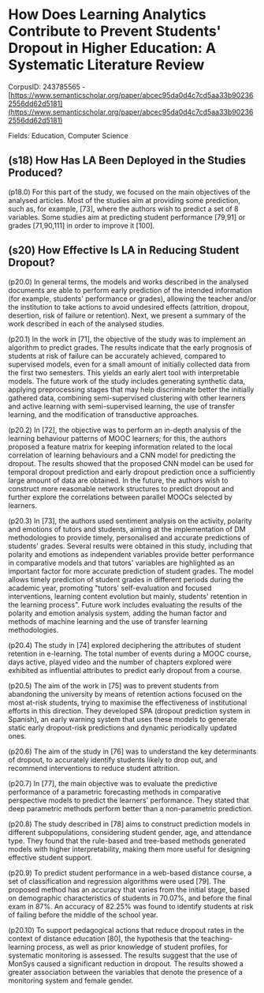 # How Does Learning Analytics Contribute to Prevent Students' Dropout in Higher Education: A Systematic Literature Review

CorpusID: 243785565 - [https://www.semanticscholar.org/paper/abcec95da0d4c7cd5aa33b902362556dd62d5181](https://www.semanticscholar.org/paper/abcec95da0d4c7cd5aa33b902362556dd62d5181)

Fields: Education, Computer Science

## (s18) How Has LA Been Deployed in the Studies Produced?
(p18.0) For this part of the study, we focused on the main objectives of the analysed articles. Most of the studies aim at providing some prediction, such as, for example, [73], where the authors wish to predict a set of 8 variables. Some studies aim at predicting student performance [79,91] or grades [71,90,111] in order to improve it [100].
## (s20) How Effective Is LA in Reducing Student Dropout?
(p20.0) In general terms, the models and works described in the analysed documents are able to perform early prediction of the intended information (for example, students' performance or grades), allowing the teacher and/or the institution to take actions to avoid undesired effects (attrition, dropout, desertion, risk of failure or retention). Next, we present a summary of the work described in each of the analysed studies.

(p20.1) In the work in [71], the objective of the study was to implement an algorithm to predict grades. The results indicate that the early prognosis of students at risk of failure can be accurately achieved, compared to supervised models, even for a small amount of initially collected data from the first two semesters. This yields an early alert tool with interpretable models. The future work of the study includes generating synthetic data, applying preprocessing stages that may help discriminate better the initially gathered data, combining semi-supervised clustering with other learners and active learning with semi-supervised learning, the use of transfer learning, and the modification of transductive approaches.

(p20.2) In [72], the objective was to perform an in-depth analysis of the learning behaviour patterns of MOOC learners; for this, the authors proposed a feature matrix for keeping information related to the local correlation of learning behaviours and a CNN model for predicting the dropout. The results showed that the proposed CNN model can be used for temporal dropout prediction and early dropout prediction once a sufficiently large amount of data are obtained. In the future, the authors wish to construct more reasonable network structures to predict dropout and further explore the correlations between parallel MOOCs selected by learners.

(p20.3) In [73], the authors used sentiment analysis on the activity, polarity and emotions of tutors and students, aiming at the implementation of DM methodologies to provide timely, personalised and accurate predictions of students' grades. Several results were obtained in this study, including that polarity and emotions as independent variables provide better performance in comparative models and that tutors' variables are highlighted as an important factor for more accurate prediction of student grades. The model allows timely prediction of student grades in different periods during the academic year, promoting "tutors' self-evaluation and focused interventions, learning content evolution but mainly, students' retention in the learning process". Future work includes evaluating the results of the polarity and emotion analysis system, adding the human factor and methods of machine learning and the use of transfer learning methodologies.

(p20.4) The study in [74] explored deciphering the attributes of student retention in e-learning. The total number of events during a MOOC course, days active, played video and the number of chapters explored were exhibited as influential attributes to predict early dropout from a course.

(p20.5) The aim of the work in [75] was to prevent students from abandoning the university by means of retention actions focused on the most at-risk students, trying to maximise the effectiveness of institutional efforts in this direction. They developed SPA (dropout prediction system in Spanish), an early warning system that uses these models to generate static early dropout-risk predictions and dynamic periodically updated ones.

(p20.6) The aim of the study in [76] was to understand the key determinants of dropout, to accurately identify students likely to drop out, and recommend interventions to reduce student attrition.

(p20.7) In [77], the main objective was to evaluate the predictive performance of a parametric forecasting methods in comparative perspective models to predict the learners' performance. They stated that deep parametric methods perform better than a non-parametric prediction.

(p20.8) The study described in [78] aims to construct prediction models in different subpopulations, considering student gender, age, and attendance type. They found that the rule-based and tree-based methods generated models with higher interpretability, making them more useful for designing effective student support.

(p20.9) To predict student performance in a web-based distance course, a set of classification and regression algorithms were used [79]. The proposed method has an accuracy that varies from the initial stage, based on demographic characteristics of students in 70.07%, and before the final exam in 87%. An accuracy of 82.25% was found to identify students at risk of failing before the middle of the school year.

(p20.10) To support pedagogical actions that reduce dropout rates in the context of distance education [80], the hypothesis that the teaching-learning process, as well as prior knowledge of student profiles, for systematic monitoring is assessed. The results suggest that the use of MonSys caused a significant reduction in dropout. The results showed a greater association between the variables that denote the presence of a monitoring system and female gender.
